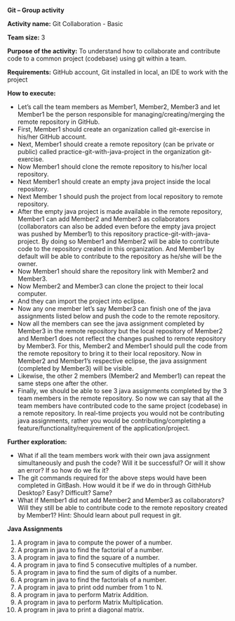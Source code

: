 **Git – Group activity**

**Activity name:** Git Collaboration - Basic

**Team size:** 3

**Purpose of the activity:** To understand how to collaborate and contribute code to a common project (codebase) using git within a team.

**Requirements:** GitHub account, Git installed in local, an IDE to work with the project

**How to execute:**

-   Let’s call the team members as Member1, Member2, Member3 and let Member1 be the person responsible for managing/creating/merging the remote repository in GitHub.
-   First, Member1 should create an organization called git-exercise in his/her GitHub account.
-   Next, Member1 should create a remote repository (can be private or public) called practice-git-with-java-project in the organization git-exercise.
-   Now Member1 should clone the remote repository to his/her local repository.
-   Next Member1 should create an empty java project inside the local repository.
-   Next Member 1 should push the project from local repository to remote repository.
-   After the empty java project is made available in the remote repository, Member1 can add Member2 and Member3 as collaborators (collaborators can also be added even before the empty java project was pushed by Member1) to this repository practice-git-with-java-project. By doing so Member1 and Member2 will be able to contribute code to the repository created in this organization. And Member1 by default will be able to contribute to the repository as he/she will be the owner.
-   Now Member1 should share the repository link with Member2 and Member3.
-   Now Member2 and Member3 can clone the project to their local computer.
-   And they can import the project into eclipse.
-   Now any one member let’s say Member3 can finish one of the java assignments listed below and push the code to the remote repository.
-   Now all the members can see the java assignment completed by Member3 in the remote repository but the local repository of Member2 and Member1 does not reflect the changes pushed to remote repository by Member3. For this, Member2 and Member1 should pull the code from the remote repository to bring it to their local repository. Now in Member2 and Member1’s respective eclipse, the java assignment (completed by Member3) will be visible.
-   Likewise, the other 2 members (Member2 and Member1) can repeat the same steps one after the other.
-   Finally, we should be able to see 3 java assignments completed by the 3 team members in the remote repository. So now we can say that all the team members have contributed code to the same project (codebase) in a remote repository. In real-time projects you would not be contributing java assignments, rather you would be contributing/completing a feature/functionality/requirement of the application/project.

**Further exploration:**

-   What if all the team members work with their own java assignment simultaneously and push the code? Will it be successful? Or will it show an error? If so how do we fix it?
-   The git commands required for the above steps would have been completed in GitBash. How would it be if we do in through GithHub Desktop? Easy? Difficult? Same?
-   What if Member1 did not add Member2 and Member3 as collaborators? Will they still be able to contribute code to the remote repository created by Member1? Hint: Should learn about pull request in git.

**Java Assignments**

1.  A program in java to compute the power of a number.
2.  A program in java to find the factorial of a number.
3.  A program in java to find the square of a number.
4.  A program in java to find 5 consecutive multiples of a number.
5.  A program in java to find the sum of digits of a number.
6.  A program in java to find the factorials of a number.
7.  A program in java to print odd number from 1 to N.
8.  A program in java to perform Matrix Addition.
9.  A program in java to perform Matrix Multiplication.
10. A program in java to print a diagonal matrix.
